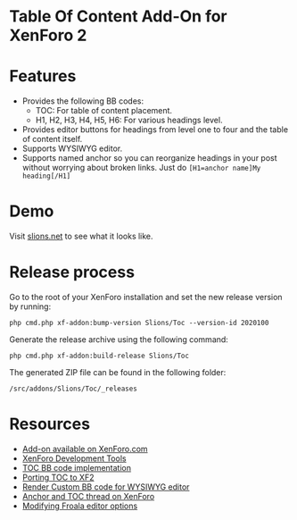 # Table Of Content Add-On for XenForo 2

# Features
- Provides the following BB codes:
  - TOC: For table of content placement.
  - H1, H2, H3, H4, H5, H6: For various headings level.  
- Provides editor buttons for headings from level one to four and the table of content itself.
- Supports WYSIWYG editor.
- Supports named anchor so you can reorganize headings in your post without worrying about broken links. Just do `[H1=anchor name]My heading[/H1]`

# Demo
Visit [slions.net] to see what it looks like.

# Release process

Go to the root of your XenForo installation and set the new release version by running:

`php cmd.php xf-addon:bump-version Slions/Toc --version-id 2020100`

Generate the release archive using the following command:

`php cmd.php xf-addon:build-release Slions/Toc`

The generated ZIP file can be found in the following folder:

`/src/addons/Slions/Toc/_releases`

# Resources

- [Add-on available on XenForo.com]
- [XenForo Development Tools]
- [TOC BB code implementation]
- [Porting TOC to XF2]
- [Render Custom BB code for WYSIWYG editor]
- [Anchor and TOC thread on XenForo]
- [Modifying Froala editor options]

[slions.net]: https://slions.net/resources/fulguris.10/
[XenForo Development Tools]: https://xenforo.com/docs/dev/development-tools
[Render Custom BB code for WYSIWYG editor]: https://xenforo.com/community/threads/parse-custom-bbcode-in-editorhtml-cant-add-new-tags.147361/
[Add-on available on XenForo.com]: https://xenforo.com/community/resources/slions-table-of-content.8222/
[Porting TOC to XF2]: https://xenforo.com/community/threads/porting-toc-bb-code-add-on-for-xf2-1.178041/#post-1490422
[Anchor and TOC thread on XenForo]: https://xenforo.com/community/threads/bbcode-for-anchor-and-toc.171540/#post-1490421
[TOC BB code implementation]: https://xenforo.com/community/threads/toc-bb-code-add-on-implementation.127502/
[Modifying Froala editor options]: https://xenforo.com/community/threads/modifying-froala-editor-options.161305/